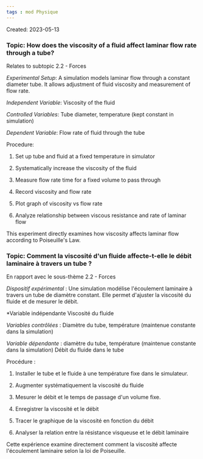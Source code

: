 ```yaml
---
tags : mod Physique
---
```

Created: 2023-05-13


### **Topic:** How does the viscosity of a fluid affect laminar flow rate through a tube?

Relates to subtopic 2.2 - Forces 

*Experimental Setup*: A simulation models laminar flow through a constant diameter tube. It allows adjustment of fluid viscosity and measurement of flow rate.

*Independent Variable*: Viscosity of the fluid

*Controlled Variables*: Tube diameter, temperature (kept constant in simulation)

*Dependent Variable*: Flow rate of fluid through the tube

Procedure:

1. Set up tube and fluid at a fixed temperature in simulator
    
2. Systematically increase the viscosity of the fluid
    
3. Measure flow rate time for a fixed volume to pass through
    
4. Record viscosity and flow rate
    
5. Plot graph of viscosity vs flow rate
    
6. Analyze relationship between viscous resistance and rate of laminar flow
    

This experiment directly examines how viscosity affects laminar flow according to Poiseuille's Law. 
### **Topic:** Comment la viscosité d'un fluide affecte-t-elle le débit laminaire à travers un tube ?

En rapport avec le sous-thème 2.2 - Forces 

*Dispositif expérimental* : Une simulation modélise l'écoulement laminaire à travers un tube de diamètre constant. Elle permet d'ajuster la viscosité du fluide et de mesurer le débit.

*Variable indépendante Viscosité du fluide

*Variables contrôlées* : Diamètre du tube, température (maintenue constante dans la simulation)

*Variable dépendante* : diamètre du tube, température (maintenue constante dans la simulation) Débit du fluide dans le tube

Procédure :

1. Installer le tube et le fluide à une température fixe dans le simulateur.
    
2. Augmenter systématiquement la viscosité du fluide
    
3. Mesurer le débit et le temps de passage d'un volume fixe.
    
4. Enregistrer la viscosité et le débit
    
5. Tracer le graphique de la viscosité en fonction du débit
    
6. Analyser la relation entre la résistance visqueuse et le débit laminaire
    

Cette expérience examine directement comment la viscosité affecte l'écoulement laminaire selon la loi de Poiseuille. 

